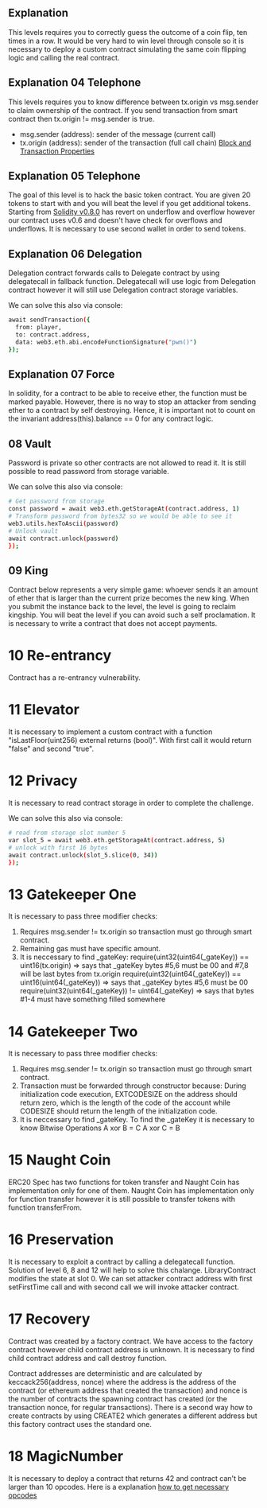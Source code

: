 ## Explanation

This levels requires you to correctly guess the outcome of a coin flip, ten times in a row. It would be very hard to win level through console so it is necessary to deploy a custom contract simulating the same coin flipping logic and calling the real contract.

## Explanation 04 Telephone

This levels requires you to know difference between tx.origin vs msg.sender to claim ownership of the contract. If you send transaction from smart contract then tx.origin != msg.sender is true.
- msg.sender (address): sender of the message (current call)
- tx.origin (address): sender of the transaction (full call chain)
[Block and Transaction Properties](https://docs.soliditylang.org/en/develop/units-and-global-variables.html#block-and-transaction-properties)

## Explanation 05 Telephone

The goal of this level is to hack the basic token contract. You are given 20 tokens to start with and you will beat the level if you get additional tokens. Starting from [Solidity v0.8.0](https://docs.soliditylang.org/en/v0.8.10/080-breaking-changes.html#solidity-v0-8-0-breaking-changes) has revert on underflow and overflow however our contract uses v0.6 and doesn't have check for overflows and underflows. It is necessary to use second wallet in order to send tokens.

## Explanation 06 Delegation

Delegation contract forwards calls to Delegate contract by using delegatecall in fallback function. Delegatecall will use logic from Delegation contract however it will still use Delegation contract storage variables.

We can solve this also via console:
```bash
await sendTransaction({
  from: player,
  to: contract.address,
  data: web3.eth.abi.encodeFunctionSignature("pwn()")
});
```

## Explanation 07 Force

In solidity, for a contract to be able to receive ether, the function must be marked payable. However, there is no way to stop an attacker from sending ether to a contract by self destroying. Hence, it is important not to count on the invariant address(this).balance == 0 for any contract logic.

## 08 Vault

Password is private so other contracts are not allowed to read it. It is still possible to read password from storage variable.

We can solve this also via console:
```bash
# Get password from storage
const password = await web3.eth.getStorageAt(contract.address, 1)
# Transform password from bytes32 so we would be able to see it
web3.utils.hexToAscii(password)
# Unlock vault
await contract.unlock(password)
});
```

## 09 King

Contract below represents a very simple game: whoever sends it an amount of ether that is larger than the current prize becomes the new king. When you submit the instance back to the level, the level is going to reclaim kingship. You will beat the level if you can avoid such a self proclamation. It is necessary to write a contract that does not accept payments.

# 10 Re-entrancy

Contract has a re-entrancy vulnerability.

# 11 Elevator

It is necessary to implement a custom contract with a function "isLastFloor(uint256) external returns (bool)". With first call it would return "false" and second "true".

# 12 Privacy

It is necessary to read contract storage in order to complete the challenge.

We can solve this also via console:
```bash
# read from storage slot number 5
var slot_5 = await web3.eth.getStorageAt(contract.address, 5)
# unlock with first 16 bytes
await contract.unlock(slot_5.slice(0, 34))
});
```

# 13 Gatekeeper One

It is necessary to pass three modifier checks:
1) Requires msg.sender != tx.origin so transaction must go through smart contract.
2) Remaining gas must have specific amount.
3) It is neccessary to find _gateKey:
require(uint32(uint64(_gateKey)) == uint16(tx.origin)
=> says that _gateKey bytes #5,6 must be 00 and #7,8 will be last bytes from tx.origin
require(uint32(uint64(_gateKey)) == uint16(uint64(_gateKey))
=> says that _gateKey bytes #5,6 must be 00
require(uint32(uint64(_gateKey)) != uint64(_gateKey)
=> says that bytes #1-4 must have something filled somewhere

# 14 Gatekeeper Two

It is necessary to pass three modifier checks:
1) Requires msg.sender != tx.origin so transaction must go through smart contract.
2) Transaction must be forwarded through constructor because: During initialization code execution, EXTCODESIZE on the address should return zero, which is the length of the code of the account while CODESIZE should return the length of the initialization code.
3) It is neccessary to find _gateKey. To find the _gateKey it is necessary to know Bitwise Operations
A xor B = C
A xor C = B

# 15 Naught Coin

ERC20 Spec has two functions for token transfer and Naught Coin has implementation only for one of them. Naught Coin has implementation only for function transfer however it is still possible to transfer tokens with function transferFrom.

# 16 Preservation

It is necessary to exploit a contract by calling a delegatecall function. Solution of level 6, 8 and 12 will help to solve this chalange. LibraryContract modifies the state at slot 0. We can set attacker contract address with first setFirstTime call and with second call we will invoke attacker contract.

# 17 Recovery

Contract was created by a factory contract. We have access to the factory contract however child contract address is unknown. It is necessary to find child contract address and call destroy function.

Contract addresses are deterministic and are calculated by keccack256(address, nonce) where the address is the address of the contract (or ethereum address that created the transaction) and nonce is the number of contracts the spawning contract has created (or the transaction nonce, for regular transactions). There is a second way how to create contracts by using CREATE2 which generates a different address but this factory contract uses the standard one. 

# 18 MagicNumber

It is necessary to deploy a contract that returns 42 and contract can't be larger than 10 opcodes. Here is a explanation [how to get necessary opcodes](https://medium.com/coinmonks/ethernaut-lvl-19-magicnumber-walkthrough-how-to-deploy-contracts-using-raw-assembly-opcodes-c50edb0f71a2) 